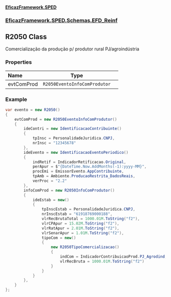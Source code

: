 #### [EficazFramework.SPED](EficazFrameworkSPED.md 'EficazFramework SPED')
### [EficazFramework.SPED.Schemas.EFD_Reinf](EficazFramework.SPED.Schemas.EFD_Reinf.md 'EficazFramework.SPED.Schemas.EFD_Reinf')

## R2050 Class

Comercialização da produção p/ produtor rural PJ/agroindústria
### Properties

| Name | Type | |
| :--- | :---: | :--- |
| evtComProd | `R2050EventoInfoComProdutor` |  |

### Example
```csharp  
var evento = new R2050()   
{  
    evtComProd = new R2050EventoInfoComProdutor()  
    {  
        ideContri = new IdentificacaoContribuinte()  
        {  
            tpInsc = PersonalidadeJuridica.CNPJ,  
            nrInsc = "12345678"  
        },  
        ideEvento = new IdentificacaoEventoPeriodico()  
        {  
            indRetif = IndicadorRetificacao.Original,  
            perApur = $"{DateTime.Now.AddMonths(-1):yyyy-MM}",  
            procEmi = EmissorEvento.AppContribuinte,  
            tpAmb = Ambiente.ProducaoRestrita_DadosReais,  
            verProc = "2.2"  
        },  
        infoComProd = new R2050InfoComProdutor()  
        {  
            ideEstab = new()  
            {  
                tpInscEstab = PersonalidadeJuridica.CNPJ,  
                nrInscEstab = "61918769000188",  
                vlrRecBrutaTotal = 1000.01M.ToString("f2"),  
                vlrCPApur = 15.02M.ToString("f2"),  
                vlrRatApur = 2.01M.ToString("f2"),  
                vlrSenarApur = 1.01M.ToString("f2"),  
                tipoCom = new()  
                {  
                    new R2050TipoComercializacao()  
                    {  
                        indCom = IndicadorContribuicaoProd.PJ_Agrodind,  
                        vlrRecBruta = 1000.01M.ToString("f2")  
                    }  
                }  
            }  
        },  
    }  
};  
```